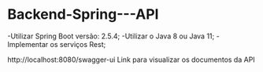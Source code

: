 # Backend-Spring---API

-Utilizar Spring Boot versão: 2.5.4;
-Utilizar o Java 8 ou Java 11;
-Implementar os serviços Rest;

http://localhost:8080/swagger-ui  Link para visualizar os documentos da API


